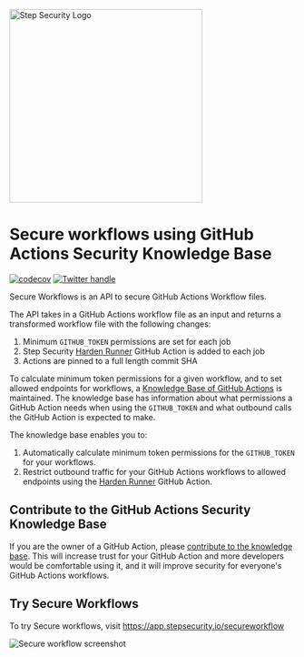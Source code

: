 <p align="left">
  <img src="https://step-security-images.s3.us-west-2.amazonaws.com/Final-Logo-06.png" alt="Step Security Logo" width="340">
</p>

# Secure workflows using GitHub Actions Security Knowledge Base 

[![codecov](https://codecov.io/gh/step-security/secure-workflows/branch/main/graph/badge.svg?token=02ONA6U92A)](https://codecov.io/gh/step-security/secure-workflows)
[![Twitter handle][]][Twitter badge]

Secure Workflows is an API to secure GitHub Actions Workflow files. 

The API takes in a GitHub Actions workflow file as an input and returns a transformed workflow file with the following changes:
1. Minimum `GITHUB_TOKEN` permissions are set for each job
2. Step Security [Harden Runner](https://github.com/step-security/harden-runner) GitHub Action is added to each job
3. Actions are pinned to a full length commit SHA

To calculate minimum token permissions for a given workflow, and to set allowed endpoints for workflows, a [Knowledge Base of GitHub Actions](https://github.com/step-security/secure-workflows/tree/feature-52/knowledge-base) is maintained. The knowledge base has information about what permissions a GitHub Action needs when using the `GITHUB_TOKEN` and what outbound calls the GitHub Action is expected to make. 

The knowledge base enables you to:
1. Automatically calculate minimum token permissions for the `GITHUB_TOKEN` for your workflows. 
2. Restrict outbound traffic for your GitHub Actions workflows to allowed endpoints using the [Harden Runner](https://github.com/step-security/harden-runner) GitHub Action.

## Contribute to the GitHub Actions Security Knowledge Base

If you are the owner of a GitHub Action, please [contribute to the knowledge base](https://github.com/step-security/secure-workflows/blob/feature-52/knowledge-base/README.md). This will increase trust for your GitHub Action and more developers would be comfortable using it, and it will improve security for everyone's GitHub Actions workflows.

## Try Secure Workflows

To try Secure workflows, visit https://app.stepsecurity.io/secureworkflow

<p align="left">
  <img src="https://step-security-images.s3.us-west-2.amazonaws.com/secureworkflow.png" alt="Secure workflow screenshot" >
</p>

[Twitter handle]: https://img.shields.io/twitter/follow/step_security.svg?style=social&label=Follow
[Twitter badge]: https://twitter.com/intent/follow?screen_name=step_security